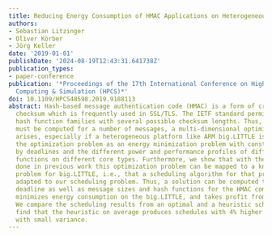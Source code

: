 ```yaml
---
title: Reducing Energy Consumption of HMAC Applications on Heterogeneous Platforms
authors:
- Sebastian Litzinger
- Oliver Körber
- Jörg Keller
date: '2019-01-01'
publishDate: '2024-08-19T12:43:31.641738Z'
publication_types:
- paper-conference
publication: '*Proceedings of the 17th International Conference on High Performance
  Computing & Simulation (HPCS)*'
doi: 10.1109/HPCS48598.2019.9188113
abstract: Hash-based message authentication code (HMAC) is a form of cryptographic
  checksum which is frequently used in SSL/TLS. The IETF standard permits several
  hash function families with several possible checksum lengths. Thus, if checksums
  must be computed for a number of messages, a multi-dimensional optimization problem
  arises, especially if a heterogeneous platform like ARM big.LITTLE is used. We formulate
  the optimization problem as an energy minimization problem with constraints given
  by deadlines and the different power and performance profiles of different hash
  functions on different core types. Furthermore, we show that with the help of measurements
  done in previous work this optimization problem can be mapped to a known scheduling
  problem for big.LITTLE, i.e., that a scheduling algorithm for that problem can be
  adapted to our scheduling problem. Thus, a solution can be computed that, given
  deadline as well as message sizes and hash functions for the HMAC computations,
  minimizes energy consumption on the big.LITTLE, and takes profit from the heterogeneity.
  We compare the scheduling results from an optimal and a heuristic scheduler and
  find that the heuristic on average produces schedules with 4% higher energy consumption,
  with small variance.
---
```

